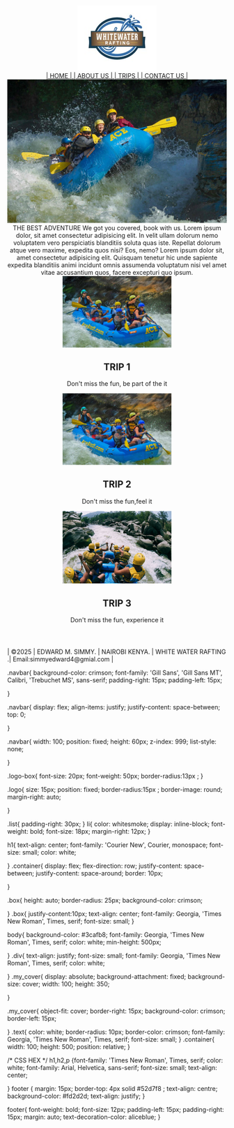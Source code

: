 
<html lang="en">
<head>
    <meta charset="UTF-8">
    <link rel="stylesheet" href ="styles.css">
    <link rel="https// Exported Palette - https://coolors.co/ffffff-a48e8e-413939-8d7c84-1c211f">
    <meta name="viewport" content="width=device-width, initial-scale=1.0">
    <title> WATER RAFTING </title>
</head>
<body>
    <header>
     <div class="logo-box">
      <img class="logo" src="images/z-wwr-blue.jpg" >
        <nav class="navbar">
        <a href ="list" > | HOME | </a>
        <a href = "list"> | ABOUT US | </a>
        <a href ="list" > | TRIPS | </a>
        <a href ="list" > | CONTACT US | </a>
        </nav>
<div id="my_cover">
  <img class=my_cover src="images/fall-upper-gauley.jpg">
</div>

<div id="text">THE BEST ADVENTURE
 We got you covered, book with us.
 Lorem ipsum dolor, sit amet consectetur adipisicing elit. In velit ullam 
 dolorum nemo voluptatem vero perspiciatis blanditiis soluta quas iste. Repellat dolorum atque vero maxime,
 expedita quos nisi? Eos, nemo?
 Lorem ipsum dolor sit, amet consectetur adipisicing elit. Quisquam tenetur hic unde sapiente expedita 
 blanditiis animi incidunt omnis assumenda voluptatum nisi vel amet vitae accusantium quos, facere excepturi quo ipsum.
</div>

<div class="container">
  <div class="box" id="box1">
    <img src="images/new-river-gorge-rapid-run.jpg" alt="TRIPS image desc" width="250/200">
     <h2>TRIP 1</h2>
      <P>Don't miss the fun, be part of the it </P>
    </div>

<div class="box" id="box2">
  <img src="images/new-river.jpg" alt="TRIPS image desc" width="250/200">
  <h2>TRIP 2</h2>
    <P>Don't miss the fun,feel it </P>
    </div>

<div class="box" id="box3">
  <img src="images/gettyimages.jpg" alt="TRIPS image desc" width="250/200">
    <h2>TRIP 3</h2>
      <P>Don't miss the fun, experience it </P>
      </div>
    </header>
    </body>
<footer>
    <p> | &copy;2025 | EDWARD M. SIMMY. | NAIROBI KENYA. | WHITE WATER RAFTING .| Email:simmyedward4@gmial.com | </p>
</footer>   
</html>


.navbar{
    background-color: crimson;
    font-family: 'Gill Sans', 'Gill Sans MT', Calibri, 'Trebuchet MS', sans-serif;
    padding-right: 15px;
    padding-left: 15px;


}

.navbar{
    display: flex;
    align-items: justify;
    justify-content: space-between;
    top: 0;

}

.navbar{
    width: 100;
    position: fixed;
    height: 60px;
    z-index: 999;
    list-style: none;
    
}

.logo-box{
    font-size: 20px;
    font-weight: 50px;
    border-radius:13px ;
}

.logo{
    size: 15px;
    position: fixed;
    border-radius:15px ;
    border-image: round;
    margin-right: auto;
    

}

.list{
    padding-right: 30px;
}
li{
    color: whitesmoke;
    display: inline-block;
    font-weight: bold;
    font-size: 18px;
    margin-right: 12px;
}

h1{ text-align: center;
    font-family: 'Courier New', Courier, monospace;
    font-size: small;
    color: white;

}
.container{
    display: flex;
    flex-direction: row;
    justify-content: space-between;
    justify-content: space-around;
    border: 10px;

}

.box{
    height: auto;
    border-radius: 25px;
    background-color: crimson;

}
.box{
    justify-content:10px;
    text-align: center;
    font-family: Georgia, 'Times New Roman', Times, serif;
    font-size: small;
}

body{
    background-color: #3cafb8;
    font-family: Georgia, 'Times New Roman', Times, serif;
    color: white;
    min-height: 500px;


    
}
.div{ text-align: justify;
      font-size: small;
      font-family: Georgia, 'Times New Roman', Times, serif;
      color: white;

 }
.my_cover{
    display: absolute;
    background-attachment: fixed;
    background-size: cover;
    width: 100;
    height: 350;

}

.my_cover{
    object-fit: cover;
    border-right: 15px;
    background-color: crimson;
    border-left: 15px;
    
}
.text{
    color: white;
    border-radius: 10px;
    border-color: crimson;
    font-family: Georgia, 'Times New Roman', Times, serif;
    font-size: small;
}
.container{
    width: 100;
    height: 500;
    position: relative;
}

/* CSS HEX */
h1,h2,p {font-family: 'Times New Roman', Times, serif;
    color: white;
    font-family: Arial, Helvetica, sans-serif;
    font-size: small;
    text-align: center;

}
footer {
    margin: 15px;
    border-top: 4px solid #52d7f8 ;
    text-align: centre;
    background-color: #fd2d2d;
    text-align: justify;
}

footer{
    font-weight: bold;
    font-size: 12px;
    padding-left: 15px;
    padding-right: 15px;
    margin: auto;
    text-decoration-color: aliceblue;
}

